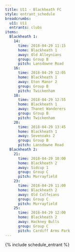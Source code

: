 ```yaml
---
title: U11 - Blackheath FC
style: entrant_schedule
breadcrumbs:
  u11: U11
  entrants: clubs
items:
  Blackheath 1:
    14:
      time: 2018-04-29 11:15
      home: Blackheath 1
      away: Old Alleynians
      group: Group B
      pitch: Lansdowne Road
    16:
      time: 2018-04-29 12:05
      home: Blackheath 1
      away: Eton Manor 2
      group: Group B
      pitch: Twickenham
    18:
      time: 2018-04-29 12:55
      home: Blackheath 1
      away: Thanet Wanderers
      group: Group B
      pitch: Twickenham
    20:
      time: 2018-04-29 13:45
      home: Blackheath 1
      away: Sevenoaks 2
      group: Group B
      pitch: Lansdowne Road
  Blackheath 2:
    21:
      time: 2018-04-29 10:00
      home: Blackheath 2
      away: Sidcup 1
      group: Group C
      pitch: Murrayfield
    23:
      time: 2018-04-29 11:00
      home: Blackheath 2
      away: Old Colfeians
      group: Group C
      pitch: Murrayfield
    25:
      time: 2018-04-29 12:00
      home: Blackheath 2
      away: Hackney Bulls
      group: Group C
      pitch: Cardiff Arms Park
---
```


{% include schedule_entrant %}
